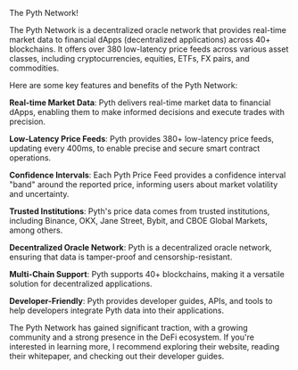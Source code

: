 
The Pyth Network!

The Pyth Network is a decentralized oracle network that provides real-time market data to financial dApps (decentralized applications) across 40+ blockchains. It offers over 380 low-latency price feeds across various asset classes, including cryptocurrencies, equities, ETFs, FX pairs, and commodities.

Here are some key features and benefits of the Pyth Network:

**Real-time Market Data**: Pyth delivers real-time market data to financial dApps, enabling them to make informed decisions and execute trades with precision.

**Low-Latency Price Feeds**: Pyth provides 380+ low-latency price feeds, updating every 400ms, to enable precise and secure smart contract operations.

**Confidence Intervals**: Each Pyth Price Feed provides a confidence interval "band" around the reported price, informing users about market volatility and uncertainty.

**Trusted Institutions**: Pyth's price data comes from trusted institutions, including Binance, OKX, Jane Street, Bybit, and CBOE Global Markets, among others.

**Decentralized Oracle Network**: Pyth is a decentralized oracle network, ensuring that data is tamper-proof and censorship-resistant.

**Multi-Chain Support**: Pyth supports 40+ blockchains, making it a versatile solution for decentralized applications.

**Developer-Friendly**: Pyth provides developer guides, APIs, and tools to help developers integrate Pyth data into their applications.

The Pyth Network has gained significant traction, with a growing community and a strong presence in the DeFi ecosystem. If you're interested in learning more, I recommend exploring their website, reading their whitepaper, and checking out their developer guides.